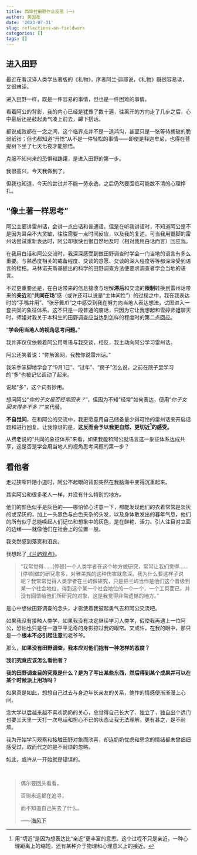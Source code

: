 ```yaml
---
title: 西埠村田野作业反思（一）
author: 黄国政
date: '2023-07-31'
slug: reflections-on-fieldwork
categories: []
tags: []
---
```


<!--more-->

## 进入田野

最近在看汉译人类学丛著版的《礼物》，序者阿兰·迦耶说，《礼物》既很容易读，又很难读。

进入田野一样，既是一件容易的事情，但也是一件困难的事情。

看着阿公的背影，我的内心已经是犹豫了数十遍，往离开的方向走了几步之后，心中最后还是鼓起勇气凑上前去，蹲下搭话。

都说成败都在一念之间，这个临界点并不是一道鸿沟，甚至只是一张等待捅破的脆弱纸张；但也都知道“开悟”从不是一件轻松的事情——即使是释迦牟尼，也得在菩提树下坐了七天七夜才能顿悟。

克服不知何来的恐惧和踌躇，是进入田野的第一步。

我很高兴，今天我做到了。

但我也知道，今天的尝试并不能一劳永逸，之后仍然要面临可能数不清的心理挣扎。

## “像土著一样思考”

阿公主要讲雷州话，会讲一点白话和普通话。但是在听我讲话时，不知道阿公是不是因为耳朵不大灵敏，往往需要一点时间反应，以及我的复述。可当我用蹩脚的雷州话尝试重新表达时，阿公却很快也很自然地及时（相对我用白话而言）回应我。

在我用白话和阿公交流时，我深深感受到做田野调查时学会一门当地的语言有多么重要。与熟悉度相关的戒备程度、交谈的意愿、交谈的深入程度等等都深深受到语言的桎梏。马林诺夫斯基提出的科学的田野调查方法便要求调查者学会当地的语言。

不过更重要还是，在白话带来的信息接收与理解**滞后**和交流的**限制**转换到雷州话带来的**亲近**和“**共同在场**”感（或许还可以说是“主体间性”）的过程之中，我在我表达时的“手嘴并用”、“张牙舞爪”之中感受到我在努力向当地人表达想法，试图进入一套共同的象征体系。这不只是一段普通的废话，只因为它让我想起和雪婷师姐聊天时，师姐对我关于本科生的田野调查应当达到怎样的程度时的第二点回应。

“**学会用当地人的视角思考问题。**”

我并非仅仅依赖着阿公用粤语与我交谈，相反，我主动向阿公学习雷州话。

阿公还笑着说：“你解渔网，我教你说雷州话。”

我笨手笨脚地学会了“9月1日”、“过年”、“房子”怎么说，之前在院子里学习的“多”也被记忆调动了起来。

说起“多”，这个词有妙用。

想问阿公“*你的子女是否经常回来？*”，但因为不知“经常”如何表达，便用“*你子女回来得多不多？*”来代替。

**不自觉间**，在和阿公的交流中，我更愿意用自己储备量少得可怜的雷州话来开启话题和进行回复。让我惊讶的是，**这反而会予以我更自然、更切近[^qiejin]的感受。**

[^qiejin]: 用“切近”是因为想表达比“亲近”更丰富的意思。这个过程不只是亲近，一种心理距离上的缩短，还有某种介于物理和心理意义上的接近。

从费老说的“共同的象征体系”来看，如果我能和阿公就语言这一象征体系达成共享，这是否是学会用当地人的视角思考问题的第一步？

## 看他者

走过狭窄阡陌小道时，阿公不起眼的背影突然在我脑海中变得沉重起来。

其实阿公和很多老人一样，并没有什么特别的地方。

他们的颜色似乎是灰色的——哪怕留心注意一下，都能发现他们的衣着常常是淡灰的或深灰的，加上一头黑色与白色夹杂的头发，以及身体散发出的暮年气息，他们的所有似乎总能唤起人们记忆和想象中的灰色，是在鲜艳、活力、引人注目对立面的边缘——就像他们在社会上的位置一般。

我突然感到落寞和沮丧。

我想起了[《兰屿观点》](https://www.bilibili.com/video/BV17T4y1G7Bo/?spm_id_from=333.337.search-card.all.click&vd_source=8fedd318b0a64ca095a2dae4efeeda6e)。

> “我常觉得……[停顿]一个人类学者在这个地方做研究，常常让我们觉得……[停顿]做的研究愈多，对雅美族的这种伤害就愈深。我为什么要这样子说呢？我常常觉得人类学者在兰屿做研究，只是把兰屿当作是他们这个晋级到某一个社会地位，得到这个某一个社会地位的一个一个，一个工具而已。并没有回馈给他们所研究的对象，这是我觉得非常遗憾的地方。”

是心中想做田野调查的念头，才驱使着我鼓起勇气去和阿公交流吧。

如果我没有接触人类学，如果我没有决定继续学习人类学，假使我再遇上一位阿公，恐怕也只是任一道平平无奇的身影掠过我的眼帘。又或许，在我的眼中，那只是一个**根本不必引起注意**的老爷爷。

那么，**如果没有田野调查，我本应对他们抱有一种怎样的态度？**

**我们究竟应该怎么看他者？**

**我的田野调查目的究竟是什么？是为了写出某些东西，然后得到某个成果并可以在某个时候派上用场吗？**

如果真是如此，想想自己过去与身边年长亲友的关系，愧怍的情感便渐渐漫上心间。

念大学以后越来越不喜欢奶奶的关心，总觉得自己长大了、独立了，独自出个远门也要三天里一天打一次电话和担心不已的状态让我无法理解。更有甚之，是不耐烦。

我为开始学习观察和接触田野对象而欣喜，却连奶奶忧虑和思念的情绪都未曾细细感受过，取而代之的是不耐烦的忽略。

如此，或许从一开始就是错误的。

<br/>

> 偶尔要回头看看，
>
> 否则永远都在追寻，
>
> 而不知道自己失去了什么。
>
> ——[海风下](https://www.douban.com/people/17394141/?_i=08139062EViT0W)